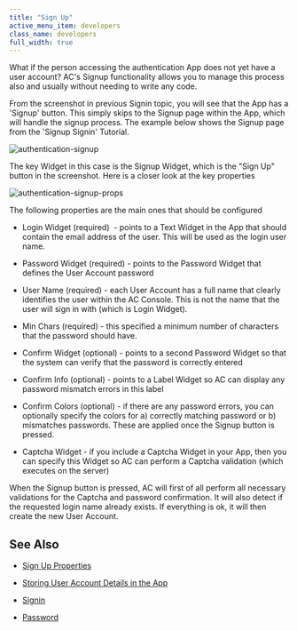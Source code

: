 ```yaml
---
title: "Sign Up"
active_menu_item: developers
class_name: developers
full_width: true
---
```



What if the person accessing the authentication App does not yet have a user account? AC's Signup functionality allows you to manage this process also and usually without needing to write any code.

From the screenshot in previous Signin topic, you will see that the App has a 'Signup' button. This simply skips to the Signup page within the App, which will handle the signup process. The example below shows the Signup page from the 'Signup Signin' Tutorial.

![authentication-signup](/img/docs/authentication-signup.png)

The key Widget in this case is the Signup Widget, which is the "Sign Up" button in the screenshot. Here is a closer look at the key properties

![authentication-signup-props](/img/docs/authentication-signup-props.png)

The following properties are the main ones that should be configured

 - Login Widget (required)  - points to a Text Widget in the App that should contain the email address of the user. This will be used as the login user name.

 - Password Widget (required) - points to the Password Widget that defines the User Account password

 - User Name (required) - each User Account has a full name that clearly identifies the user within the AC Console. This is not the name that the user will sign in with (which is Login Widget).

 - Min Chars (required) - this specified a minimum number of characters that the password should have.

 - Confirm Widget (optional) - points to a second Password Widget so that the system can verify that the password is correctly entered

 - Confirm Info (optional) - points to a Label Widget so AC can display any password mismatch errors in this label

 - Confirm Colors (optional) - if there are any password errors, you can optionally specify the colors for a) correctly matching password or b) mismatches passwords. These are applied once the Signup button is pressed.

 - Captcha Widget - if you include a Captcha Widget in your App, then you can specify this Widget so AC can perform a Captcha validation (which executes on the server)

When the Signup button is pressed, AC will first of all perform all necessary validations for the Captcha and password confirmation. It will also detect if the requested login name already exists. If everything is ok, it will then create the new User Account.

## See Also

 - [Sign Up Properties](../../widget-properties-events/authentication/authsign-up)

 - [Storing User Account Details in the App](storing_user_account_details_i.htm)

 - [Signin](../../widget-properties-events/authentication/authsign-in)

 - [Password](password)

